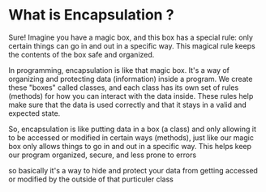 # What is Encapsulation ?

Sure! Imagine you have a magic box, and this box has a special rule: only certain things can go in and out in a specific way. This magical rule keeps the contents of the box safe and organized.

In programming, encapsulation is like that magic box. It's a way of organizing and protecting data (information) inside a program. We create these "boxes" called classes, and each class has its own set of rules (methods) for how you can interact with the data inside. These rules help make sure that the data is used correctly and that it stays in a valid and expected state.

So, encapsulation is like putting data in a box (a class) and only allowing it to be accessed or modified in certain ways (methods), just like our magic box only allows things to go in and out in a specific way. This helps keep our program organized, secure, and less prone to errors

so basically it's a way to hide and protect your data from getting accessed or modified by the outside of that purticuler class 